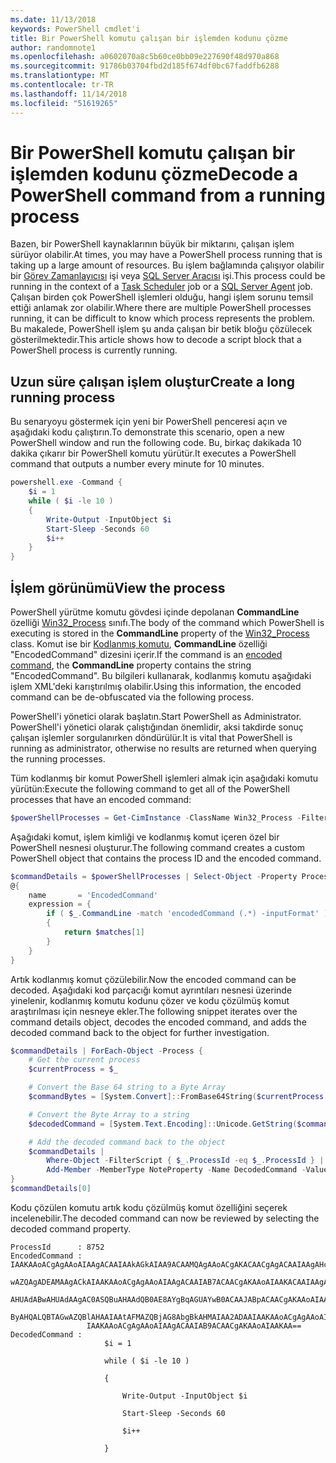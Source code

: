 ```yaml
---
ms.date: 11/13/2018
keywords: PowerShell cmdlet'i
title: Bir PowerShell komutu çalışan bir işlemden kodunu çözme
author: randomnote1
ms.openlocfilehash: a0602070a8c5b60ce0bb09e227690f48d970a868
ms.sourcegitcommit: 91786b03704fbd2d185f674df0bc67faddfb6288
ms.translationtype: MT
ms.contentlocale: tr-TR
ms.lasthandoff: 11/14/2018
ms.locfileid: "51619265"
---
```

# <a name="decode-a-powershell-command-from-a-running-process"></a><span data-ttu-id="3e711-103">Bir PowerShell komutu çalışan bir işlemden kodunu çözme</span><span class="sxs-lookup"><span data-stu-id="3e711-103">Decode a PowerShell command from a running process</span></span>

<span data-ttu-id="3e711-104">Bazen, bir PowerShell kaynaklarının büyük bir miktarını, çalışan işlem sürüyor olabilir.</span><span class="sxs-lookup"><span data-stu-id="3e711-104">At times, you may have a PowerShell process running that is taking up a large amount of resources.</span></span>
<span data-ttu-id="3e711-105">Bu işlem bağlamında çalışıyor olabilir bir [Görev Zamanlayıcısı][] işi veya [SQL Server Aracısı][] işi.</span><span class="sxs-lookup"><span data-stu-id="3e711-105">This process could be running in the context of a [Task Scheduler][] job or a [SQL Server Agent][] job.</span></span> <span data-ttu-id="3e711-106">Çalışan birden çok PowerShell işlemleri olduğu, hangi işlem sorunu temsil ettiği anlamak zor olabilir.</span><span class="sxs-lookup"><span data-stu-id="3e711-106">Where there are multiple PowerShell processes running, it can be difficult to know which process represents the problem.</span></span> <span data-ttu-id="3e711-107">Bu makalede, PowerShell işlem şu anda çalışan bir betik bloğu çözülecek gösterilmektedir.</span><span class="sxs-lookup"><span data-stu-id="3e711-107">This article shows how to decode a script block that a PowerShell process is currently running.</span></span>

## <a name="create-a-long-running-process"></a><span data-ttu-id="3e711-108">Uzun süre çalışan işlem oluştur</span><span class="sxs-lookup"><span data-stu-id="3e711-108">Create a long running process</span></span>

<span data-ttu-id="3e711-109">Bu senaryoyu göstermek için yeni bir PowerShell penceresi açın ve aşağıdaki kodu çalıştırın.</span><span class="sxs-lookup"><span data-stu-id="3e711-109">To demonstrate this scenario, open a new PowerShell window and run the following code.</span></span> <span data-ttu-id="3e711-110">Bu, birkaç dakikada 10 dakika çıkarır bir PowerShell komutu yürütür.</span><span class="sxs-lookup"><span data-stu-id="3e711-110">It executes a PowerShell command that outputs a number every minute for 10 minutes.</span></span>

```powershell
powershell.exe -Command {
    $i = 1
    while ( $i -le 10 )
    {
        Write-Output -InputObject $i
        Start-Sleep -Seconds 60
        $i++
    }
}
```

## <a name="view-the-process"></a><span data-ttu-id="3e711-111">İşlem görünümü</span><span class="sxs-lookup"><span data-stu-id="3e711-111">View the process</span></span>

<span data-ttu-id="3e711-112">PowerShell yürütme komutu gövdesi içinde depolanan **CommandLine** özelliği [Win32_Process][] sınıfı.</span><span class="sxs-lookup"><span data-stu-id="3e711-112">The body of the command which PowerShell is executing is stored in the **CommandLine** property of the [Win32_Process][] class.</span></span> <span data-ttu-id="3e711-113">Komut ise bir [Kodlanmış komutu][], **CommandLine** özelliği "EncodedCommand" dizesini içerir.</span><span class="sxs-lookup"><span data-stu-id="3e711-113">If the command is an [encoded command][], the **CommandLine** property contains the string "EncodedCommand".</span></span> <span data-ttu-id="3e711-114">Bu bilgileri kullanarak, kodlanmış komutu aşağıdaki işlem XML'deki karıştırılmış olabilir.</span><span class="sxs-lookup"><span data-stu-id="3e711-114">Using this information, the encoded command can be de-obfuscated via the following process.</span></span>

<span data-ttu-id="3e711-115">PowerShell'i yönetici olarak başlatın.</span><span class="sxs-lookup"><span data-stu-id="3e711-115">Start PowerShell as Administrator.</span></span> <span data-ttu-id="3e711-116">PowerShell'i yönetici olarak çalıştığından önemlidir, aksi takdirde sonuç çalışan işlemler sorgulanırken döndürülür.</span><span class="sxs-lookup"><span data-stu-id="3e711-116">It is vital that PowerShell is running as administrator, otherwise no results are returned when querying the running processes.</span></span>

<span data-ttu-id="3e711-117">Tüm kodlanmış bir komut PowerShell işlemleri almak için aşağıdaki komutu yürütün:</span><span class="sxs-lookup"><span data-stu-id="3e711-117">Execute the following command to get all of the PowerShell processes that have an encoded command:</span></span>

```powershell
$powerShellProcesses = Get-CimInstance -ClassName Win32_Process -Filter 'CommandLine LIKE "%EncodedCommand%"'
```

<span data-ttu-id="3e711-118">Aşağıdaki komut, işlem kimliği ve kodlanmış komut içeren özel bir PowerShell nesnesi oluşturur.</span><span class="sxs-lookup"><span data-stu-id="3e711-118">The following command creates a custom PowerShell object that contains the process ID and the encoded command.</span></span>

```powershell
$commandDetails = $powerShellProcesses | Select-Object -Property ProcessId,
@{
    name       = 'EncodedCommand'
    expression = {
        if ( $_.CommandLine -match 'encodedCommand (.*) -inputFormat' )
        {
            return $matches[1]
        }
    }
}
```

<span data-ttu-id="3e711-119">Artık kodlanmış komut çözülebilir.</span><span class="sxs-lookup"><span data-stu-id="3e711-119">Now the encoded command can be decoded.</span></span> <span data-ttu-id="3e711-120">Aşağıdaki kod parçacığı komut ayrıntıları nesnesi üzerinde yinelenir, kodlanmış komutu kodunu çözer ve kodu çözülmüş komut araştırılması için nesneye ekler.</span><span class="sxs-lookup"><span data-stu-id="3e711-120">The following snippet iterates over the command details object, decodes the encoded command, and adds the decoded command back to the object for further investigation.</span></span>

```powershell
$commandDetails | ForEach-Object -Process {
    # Get the current process
    $currentProcess = $_

    # Convert the Base 64 string to a Byte Array
    $commandBytes = [System.Convert]::FromBase64String($currentProcess.EncodedCommand)

    # Convert the Byte Array to a string
    $decodedCommand = [System.Text.Encoding]::Unicode.GetString($commandBytes)

    # Add the decoded command back to the object
    $commandDetails |
        Where-Object -FilterScript { $_.ProcessId -eq $_.ProcessId } |
        Add-Member -MemberType NoteProperty -Name DecodedCommand -Value $decodedCommand
}
$commandDetails[0]
```

<span data-ttu-id="3e711-121">Kodu çözülen komutu artık kodu çözülmüş komut özelliğini seçerek incelenebilir.</span><span class="sxs-lookup"><span data-stu-id="3e711-121">The decoded command can now be reviewed by selecting the decoded command property.</span></span>

```output
ProcessId      : 8752
EncodedCommand : IAAKAAoACgAgAAoAIAAgACAAIAAkAGkAIAA9ACAAMQAgAAoACgAKACAACgAgACAAIAAgAHcAaABpAGwAZQAgACgAIAAkAGkAIAAtAG
                 wAZQAgADEAMAAgACkAIAAKAAoACgAgAAoAIAAgACAAIAB7ACAACgAKAAoAIAAKACAAIAAgACAAIAAgACAAIABXAHIAaQB0AGUALQBP
                 AHUAdABwAHUAdAAgAC0ASQBuAHAAdQB0AE8AYgBqAGUAYwB0ACAAJABpACAACgAKAAoAIAAKACAAIAAgACAAIAAgACAAIABTAHQAYQ
                 ByAHQALQBTAGwAZQBlAHAAIAAtAFMAZQBjAG8AbgBkAHMAIAA2ADAAIAAKAAoACgAgAAoAIAAgACAAIAAgACAAIAAgACQAaQArACsA
                 IAAKAAoACgAgAAoAIAAgACAAIAB9ACAACgAKAAoAIAAKAA==
DecodedCommand :
                     $i = 1

                     while ( $i -le 10 )

                     {

                         Write-Output -InputObject $i

                         Start-Sleep -Seconds 60

                         $i++

                     }
```

[Görev Zamanlayıcısı]: /windows/desktop/TaskSchd/task-scheduler-start-page
[Task Scheduler]: /windows/desktop/TaskSchd/task-scheduler-start-page
[SQL Server Aracısı]: /sql/ssms/agent/sql-server-agent
[SQL Server Agent]: /sql/ssms/agent/sql-server-agent
[Win32_Process]: /windows/desktop/CIMWin32Prov/win32-process
[Kodlanmış komutu]: /powershell/scripting/core-powershell/console/powershell.exe-command-line-help#-encodedcommand-
[encoded command]: /powershell/scripting/core-powershell/console/powershell.exe-command-line-help#-encodedcommand-
